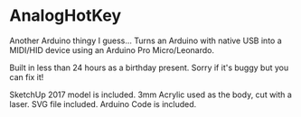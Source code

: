# AnalogHotKey
Another Arduino thingy I guess... Turns an Arduino with native USB into a MIDI/HID device using an Arduino Pro Micro/Leonardo.

Built in less than 24 hours as a birthday present. Sorry if it's buggy but you can fix it!

SketchUp 2017 model is included.
3mm Acrylic used as the body, cut with a laser. SVG file included.
Arduino Code is included.
